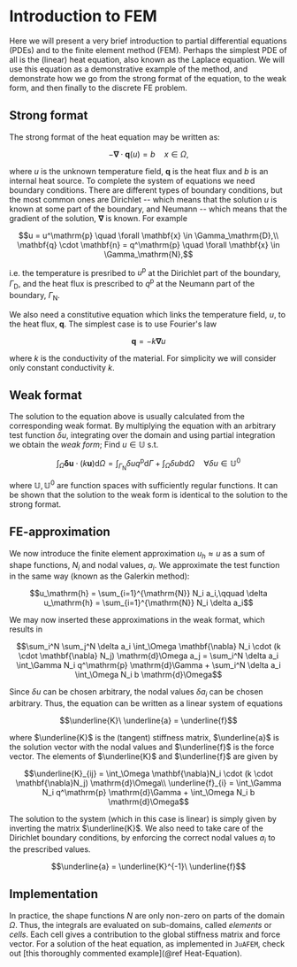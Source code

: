 # Introduction to FEM

Here we will present a very brief introduction to partial differential equations (PDEs) and
to the finite element method (FEM). Perhaps the simplest PDE of all is the (linear) heat
equation, also known as the Laplace equation. We will use this equation as a demonstrative
example of the method, and demonstrate how we go from the strong format of the equation, to
the weak form, and then finally to the discrete FE problem.

## Strong format

The strong format of the heat equation may be written as:

```math
- \mathbf{\nabla} \cdot \mathbf{q}(u) = b \quad x \in \Omega,
```

where $u$ is the unknown temperature field, $\mathbf{q}$ is the heat flux and $b$ is an
internal heat source. To complete the system of equations we need boundary conditions.
There are different types of boundary conditions, but the most common ones are Dirichlet
-- which means that the solution $u$ is known at some part of the boundary, and Neumann
-- which means that the gradient of the solution, $\mathbf{\nabla}$ is known. For example

```math
u = u^\mathrm{p} \quad \forall \mathbf{x} \in \Gamma_\mathrm{D},\\
\mathbf{q} \cdot \mathbf{n} = q^\mathrm{p} \quad \forall \mathbf{x} \in \Gamma_\mathrm{N},
```

i.e. the temperature is presribed to $u^\mathrm{p}$ at the Dirichlet part of the boundary,
$\Gamma_\mathrm{D}$, and the heat flux is prescribed to $q^\mathrm{p}$ at the Neumann part
of the boundary, $\Gamma_\mathrm{N}$.

We also need a constitutive equation which links the temperature field, $u$, to the heat
flux, $\mathbf{q}$. The simplest case is to use Fourier's law

```math
\mathbf{q} = -k \mathbf{\nabla}u
```

where $k$ is the conductivity of the material. For simplicity we will consider only
constant conductivity $k$.

## Weak format

The solution to the equation above is usually calculated from the corresponding weak
format. By multiplying the equation with an arbitrary test function $\delta u$, integrating
over the domain and using partial integration we obtain the *weak form*;
Find $u \in \mathbb{U}$ s.t.

```math
\int_\Omega \mathbf{\delta u} \cdot (k \mathbf{u}) \mathrm{d}\Omega =
\int_{\Gamma_\mathrm{N}} \delta u q^\mathrm{p} \mathrm{d}\Gamma +
\int_\Omega \delta u b \mathrm{d}\Omega \quad \forall \delta u \in \mathbb{U}^0
```

where $\mathbb{U}, \mathbb{U}^0$ are function spaces with sufficiently regular functions.
It can be shown that the solution to the weak form is identical to the solution to the
strong format.

## FE-approximation

We now introduce the finite element approximation $u_h \approx u$ as a sum of shape
functions, $N_i$ and nodal values, $a_i$. We approximate the test function in the same way
(known as the Galerkin method):

```math
u_\mathrm{h} = \sum_{i=1}^{\mathrm{N}} N_i a_i,\qquad
\delta u_\mathrm{h} = \sum_{i=1}^{\mathrm{N}} N_i \delta a_i
```

We may now inserted these approximations in the weak format, which results in

```math
\sum_i^N \sum_j^N \delta a_i \int_\Omega \mathbf{\nabla} N_i \cdot (k \cdot \mathbf{\nabla} N_j) \mathrm{d}\Omega a_j =
\sum_i^N \delta a_i \int_\Gamma N_i q^\mathrm{p} \mathrm{d}\Gamma +
\sum_i^N \delta a_i \int_\Omega N_i b \mathrm{d}\Omega
```

Since $\delta u$ can be chosen arbitrary, the nodal values $\delta a_i$ can be chosen
arbitrary. Thus, the equation can be written as a linear system of equations

```math
\underline{K}\ \underline{a} = \underline{f}
```

where $\underline{K}$ is the (tangent) stiffness matrix, $\underline{a}$ is the solution
vector with the nodal values and $\underline{f}$ is the force vector. The elements of
$\underline{K}$ and $\underline{f}$ are given by

```math
\underline{K}_{ij} =
    \int_\Omega \mathbf{\nabla}N_i \cdot (k \cdot \mathbf{\nabla}N_j) \mathrm{d}\Omega\\

\underline{f}_{i} =
    \int_\Gamma N_i q^\mathrm{p} \mathrm{d}\Gamma + \int_\Omega N_i b \mathrm{d}\Omega
```

The solution to the system (which in this case is linear) is simply given by inverting the
matrix $\underline{K}$. We also need to take care of the Dirichlet boundary conditions, by
enforcing the correct nodal values $a_i$ to the prescribed values.

```math
\underline{a} = \underline{K}^{-1}\ \underline{f}
```

## Implementation

In practice, the shape functions $N$ are only non-zero on parts of the domain $\Omega$.
Thus, the integrals are evaluated on sub-domains, called *elements* or *cells*. Each cell
gives a contribution to the global stiffness matrix and force vector. For a solution of the
heat equation, as implemented in `JuAFEM`, check out
[this thoroughly commented example](@ref Heat-Equation).
